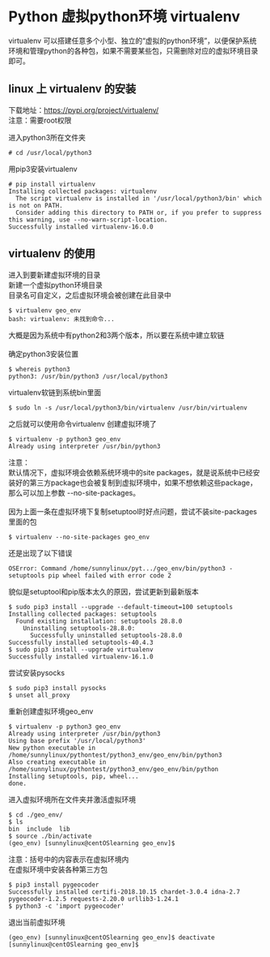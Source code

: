 # Python 虚拟python环境 virtualenv
virtualenv 可以搭建任意多个小型、独立的“虚拟的python环境”，以便保护系统环境和管理python的各种包，如果不需要某些包，只需删除对应的虚拟环境目录即可。

## linux 上 virtualenv 的安装
下载地址：https://pypi.org/project/virtualenv/ </br>
注意：需要root权限</br>

进入python3所在文件夹
```
# cd /usr/local/python3
```
用pip3安装virtualenv
```
# pip install virtualenv
Installing collected packages: virtualenv
  The script virtualenv is installed in '/usr/local/python3/bin' which is not on PATH.
  Consider adding this directory to PATH or, if you prefer to suppress this warning, use --no-warn-script-location.
Successfully installed virtualenv-16.0.0
```

## virtualenv 的使用
进入到要新建虚拟环境的目录</br>
新建一个虚拟python环境目录</br>
目录名可自定义，之后虚拟环境会被创建在此目录中</br>
```
$ virtualenv geo_env
bash: virtualenv: 未找到命令...
```
大概是因为系统中有python2和3两个版本，所以要在系统中建立软链</br>
</br>
确定python3安装位置</br>
```
$ whereis python3
python3: /usr/bin/python3 /usr/local/python3
```
virtualenv软链到系统bin里面
```
$ sudo ln -s /usr/local/python3/bin/virtualenv /usr/bin/virtualenv
```
之后就可以使用命令virtualenv 创建虚拟环境了
```
$ virtualenv -p python3 geo_env
Already using interpreter /usr/bin/python3
```
注意：</br>
默认情况下，虚拟环境会依赖系统环境中的site packages，就是说系统中已经安装好的第三方package也会被复制到虚拟环境中，如果不想依赖这些package，那么可以加上参数 --no-site-packages。</br>
</br>
因为上面一条在虚拟环境下复制setuptool时好点问题，尝试不装site-packages里面的包</br>
```
$ virtualenv --no-site-packages geo_env
```
还是出现了以下错误
```
OSError: Command /home/sunnylinux/pyt.../geo_env/bin/python3 - setuptools pip wheel failed with error code 2
```
貌似是setuptool和pip版本太久的原因，尝试更新到最新版本
```
$ sudo pip3 install --upgrade --default-timeout=100 setuptools
Installing collected packages: setuptools
  Found existing installation: setuptools 28.8.0
    Uninstalling setuptools-28.8.0:
      Successfully uninstalled setuptools-28.8.0
Successfully installed setuptools-40.4.3
$ sudo pip3 install --upgrade virtualenv
Successfully installed virtualenv-16.1.0
```
尝试安装pysocks
```
$ sudo pip3 install pysocks
$ unset all_proxy
```
重新创建虚拟环境geo_env
```
$ virtualenv -p python3 geo_env
Already using interpreter /usr/bin/python3
Using base prefix '/usr/local/python3'
New python executable in /home/sunnylinux/pythontest/python3_env/geo_env/bin/python3
Also creating executable in /home/sunnylinux/pythontest/python3_env/geo_env/bin/python
Installing setuptools, pip, wheel...
done.
```
进入虚拟环境所在文件夹并激活虚拟环境
```
$ cd ./geo_env/
$ ls
bin  include  lib
$ source ./bin/activate
(geo_env) [sunnylinux@centOSlearning geo_env]$
```
注意：括号中的内容表示在虚拟环境内
</br>
在虚拟环境中安装各种第三方包
```
$ pip3 install pygeocoder
Successfully installed certifi-2018.10.15 chardet-3.0.4 idna-2.7 pygeocoder-1.2.5 requests-2.20.0 urllib3-1.24.1
$ python3 -c 'import pygeocoder'
```
退出当前虚拟环境
```
(geo_env) [sunnylinux@centOSlearning geo_env]$ deactivate
[sunnylinux@centOSlearning geo_env]$ 
```
